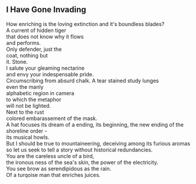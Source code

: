 I Have Gone Invading
--------------------
How enriching is the loving extinction and it's boundless blades?  
A current of hidden tiger  
that does not know why it flows  
and performs.  
Only defender, just the  
coat, nothing but  
it. Stone.  
I salute your gleaming nectarine  
and envy your indespensable pride.  
Circumscribing from absurd chalk. A tear stained study lunges  
even the manly  
alphabetic region in camera  
to which the metaphor  
will not be lighted.  
Next to the rust  
colored embarassement of the mask.  
A hat focuses its dream of a ending, its beginning, the new ending of the shoreline order -  
its musical howls.  
But I should be true to mountaineering, deceiving among its furious aromas  
so let us seek to tell a story without historical redundancies.  
You are the careless uncle of a bird,  
the ironous ness of the sea's skin, the power of the electricity.  
You see brow as serendipidous as the rain.  
Of a turqoise man that enriches juices.  
